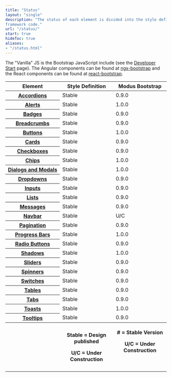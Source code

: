 ```yaml
---
title: "Status"
layout: "single"
description: "The status of each element is divided into the style definition (colors, sizes, etc) and the HTML/CSS
framework code."
url: "/status/"
start: true
hideToc: true
aliases:
- "/status.html"
---
```


<style>
  .badge-h5 {
    margin-bottom: 0;
  }
</style>

The "Vanilla" JS is the Bootstrap JavaScript include (see the <a href="/developers/">Developer Start</a> page).
The Angular components can be found at <a href="https://valor-software.com/ngx-bootstrap/#/">ngx-bootstrap</a>
and the React components can be found at <a href="https://react-bootstrap.github.io/">react-bootstrap</a>.

<table class="table table-striped status-table mt-4">
  <thead class="border-0 bg-white">
    <tr class="bg-white">
      <th width="16%" scope="col" class="align-bottom bg-white border-0 sticky-top sticky-offset">Element</th>
      <th width="16%" scope="col" class="align-bottom bg-white border-0 sticky-top sticky-offset">Style Definition</th>
      <th width="16%" scope="col" class="align-bottom bg-white border-0 sticky-top sticky-offset">Modus Bootstrap</th>
    </tr>
  </thead>
  <tbody>
    <tr>
      <th class="align-middle" scope="row"><a href="/elements/accordions/">Accordions</a></th>
      <td><span class="badge badge-success">Stable</span></td>
      <td><span class="badge badge-success">0.9.0</span></td>
    </tr>
    <tr>
      <th class="align-middle" scope="row"><a href="/elements/alerts/">Alerts</a></th>
      <td><span class="badge badge-success">Stable</span></td>
      <td><span class="badge badge-success">1.0.0</span></td>
    </tr>
    <tr>
      <th class="align-middle" scope="row"><a href="/elements/badges/">Badges</a></th>
      <td><span class="badge badge-success">Stable</span></td>
      <td><span class="badge badge-success">0.9.0</span></td>
    </tr>
    <tr>
      <th class="align-middle" scope="row"><a href="/elements/breadcrumbs/">Breadcrumbs</a></th>
      <td><span class="badge badge-success">Stable</span></td>
      <td><span class="badge badge-success">0.9.0</span></td>
    </tr>
    <tr>
      <th class="align-middle" scope="row"><a href="/elements/buttons/">Buttons</a></th>
      <td><span class="badge badge-success">Stable</span></td>
      <td><span class="badge badge-success">1.0.0</span></td>
    </tr>
    <!--<tr>
      <th class="align-middle" scope="row">Button Groups</th>
      <td><span class="badge badge-danger">U/C</span></td>
      <td><span class="badge badge-danger">U/C</span></td>
    </tr>-->
    <tr>
      <th class="align-middle" scope="row"><a href="/elements/cards/">Cards</a></th>
      <td><span class="badge badge-success">Stable</span></td>
      <td><span class="badge badge-success">0.9.0</span></td>
    </tr>
    <tr>
      <th class="align-middle" scope="row"><a href="/elements/checkboxes/">Checkboxes</a></th>
      <td><span class="badge badge-success">Stable</span></td>
      <td><span class="badge badge-success">0.9.0</span></td>
    </tr>
    <tr>
      <th class="align-middle" scope="row"><a href="/elements/chips/">Chips</a></th>
      <td><span class="badge badge-success">Stable</span></td>
      <td><span class="badge badge-success">1.0.0</span></td>
    </tr>
    <!-- <tr>
            <th class="align-middle" scope="row"><a href="/elements/Date Picker/">Date Picker</a></th>
            <td><span class="badge badge-danger">U/C</span></td>
            <td><span class="badge badge-danger">U/C</span></td>
          </tr> -->
    <tr>
      <th class="align-middle" scope="row"><a href="/elements/modal/">Dialogs and Modals</a></th>
      <td><span class="badge badge-success">Stable</span></td>
      <td><span class="badge badge-success">1.0.0</span></td>
    </tr>
    <tr>
      <th class="align-middle" scope="row"><a href="/elements/dropdowns/">Dropdowns</a></th>
      <td><span class="badge badge-success">Stable</span></td>
      <td><span class="badge badge-success">0.9.0</span></td>
    </tr>
    <!-- <tr>
            <th class="align-middle" scope="row"><a href="/elements/Empty States/">Empty States</a></th>
            <td><span class="badge badge-danger">U/C</span></td>
            <td>---</td>
          </tr>
          <tr>
            <th class="align-middle" scope="row"><a href="/elements/Filters/">Filters</a></th>
            <td><span class="badge badge-danger">U/C</span></td>
            <td>---</td>
          </tr> -->
    <tr>
      <th class="align-middle" scope="row"><a href="/elements/inputs/">Inputs</a></th>
      <td><span class="badge badge-success">Stable</span></td>
      <td><span class="badge badge-success">0.9.0</span></td>
    </tr>
    <!--    <tr>
            <th class="align-middle" scope="row"><a href="/elements/Links/">Links</a></th>
            <td><span class="badge badge-danger">U/C</span></td>
            <td><span class="badge badge-success">0.9.0</span></td>
          </tr> -->
    <tr>
      <th class="align-middle" scope="row"><a href="/elements/lists/">Lists</a></th>
      <td><span class="badge badge-success">Stable</span></td>
      <td><span class="badge badge-success">0.9.0</span></td>
    </tr>
        <!-- <tr>
            <th class="align-middle" scope="row"><a href="/elements/Menus/">Menus</a></th>
            <td><span class="badge badge-danger ">U/C</span></td>
            <td><span class="badge badge-danger">U/C</span></td>
          </tr>-->
    <tr>
      <th class="align-middle" scope="row"><a href="/elements/messages/">Messages</a></th>
      <td><span class="badge badge-success">Stable</span></td>
      <td><span class="badge badge-success">0.9.0</span></td>
    </tr>
    <tr>
        <th class="align-middle" scope="row"><a href="/elements/navbar/">Navbar</a></th>
        <td><span class="badge badge-success">Stable</span></td>
        <td><span class="badge badge-danger">U/C</span></td>
    </tr>
    <!-- <tr>
            <th class="align-middle" scope="row"><a href="/elements/Module Containers/">Module Containers</a></th>
            <td><span class="badge badge-danger">U/C</span></td>
            <td><span class="badge badge-danger">U/C</span></td>
          </tr>
          <tr>
            <th class="align-middle" scope="row"><a href="/elements/Navigation/">Navigation</a></th>
            <td><span class="badge badge-danger">U/C</span></td>
            <td><span class="badge badge-danger">U/C</span></td>
          </tr> -->
    <tr>
      <th class="align-middle" scope="row"><a href="/elements/pagination/">Pagination</a></th>
      <td><span class="badge badge-success">Stable</span></td>
      <td><span class="badge badge-success">0.9.0</span></td>
    </tr>
    <tr>
      <th class="align-middle" scope="row"><a href="/elements/progress/">Progress Bars</a></th>
      <td><span class="badge badge-success">Stable</span></td>
      <td><span class="badge badge-success">1.0.0</span></td>
    </tr>
    <tr>
      <th class="align-middle" scope="row"><a href="/elements/radio-buttons/">Radio Buttons</a></th>
      <td><span class="badge badge-success">Stable</span></td>
      <td><span class="badge badge-success">0.9.0</span></td>
    </tr>
    <tr>
      <th class="align-middle" scope="row"><a href="/foundations/shadows-and-depth/">Shadows</a></th>
      <td><span class="badge badge-success">Stable</span></td>
      <td><span class="badge badge-success">1.0.0</span></td>
    </tr>
    <tr>
      <th class="align-middle" scope="row"><a href="/elements/sliders/">Sliders</a></th>
      <td><span class="badge badge-success">Stable</span></td>
      <td><span class="badge badge-success">0.9.0</span></td>
    </tr>
    <tr>
      <th class="align-middle" scope="row"><a href="/elements/spinners/">Spinners</a></th>
      <td><span class="badge badge-success">Stable</span></td>
      <td><span class="badge badge-success">0.9.0</span></td>
    </tr>
    <tr>
      <th class="align-middle" scope="row"><a href="/elements/switches/">Switches</a></th>
      <td><span class="badge badge-success">Stable</span></td>
      <td><span class="badge badge-success">0.9.0</span></td>
    </tr>
    <!-- <tr>
            <th class="align-middle" scope="row"><a href="/elements/Panels/">Panels</a></th>
            <td><span class="badge badge-danger">U/C</span></td>
            <td><span class="badge badge-danger">U/C</span></td>
          </tr> -->
    <!-- <tr>
            <th class="align-middle" scope="row"><a href="/elements/Search Fields/">Search Fields</a></th>
            <td><span class="badge badge-danger">U/C</span></td>
            <td><span class="badge badge-danger">U/C</span></td>
          </tr> -->
    <tr>
      <th class="align-middle" scope="row"><a href="/elements/tables/">Tables</a></th>
      <td><span class="badge badge-success">Stable</span></td>
      <td><span class="badge badge-success">0.9.0</span></td>
    </tr>
    <tr>
      <th class="align-middle" scope="row"><a href="/elements/tabs/">Tabs</a></th>
      <td><span class="badge badge-success">Stable</span></td>
      <td><span class="badge badge-success">0.9.0</span></td>
    </tr>
    <tr>
      <th class="align-middle" scope="row"><a href="/elements/alerts/">Toasts</a></th>
      <td><span class="badge badge-success">Stable</span></td>
      <td><span class="badge badge-success">1.0.0</span></td>
    </tr>
    <!-- <tr>
            <th class="align-middle" scope="row"><a href="/elements/Toolbar/">Toolbar</a></th>
            <td><span class="badge badge-danger">U/C</span></td>
            <td><span class="badge badge-danger">U/C</span></td>
          </tr> -->
    <tr>
      <th class="align-middle" scope="row"><a href="/elements/tooltips/">Tooltips</a></th>
      <td><span class="badge badge-success">Stable</span></td>
      <td><span class="badge badge-success">0.9.0</span></td>
    </tr>
    <tr>
      <th scope="col" class="align-top"></th>
      <th scope="col" class="align-top">
        <p class="m-0 font-weight-normal"><span class="badge badge-success">Stable</span> = Design
          published</p>
        <p class="m-0 font-weight-normal"><span class="badge badge-danger">U/C</span> = Under
          Construction</p>
      </th>
      <th scope="col" class="align-top">
        <p class="m-0 font-weight-normal"><span class="badge badge-success">#</span> = Stable Version
        </p>
        <p class="m-0 font-weight-normal"><span class="badge badge-danger">U/C</span> = Under
          Construction</p>
        <p class="m-0 font-weight-normal">&nbsp;</p>
      </th>
    </tr>
  </tbody>
</table>
